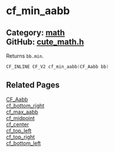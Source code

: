 [](../header.md ':include')

# cf_min_aabb

Category: [math](/api_reference?id=math)  
GitHub: [cute_math.h](https://github.com/RandyGaul/cute_framework/blob/master/include/cute_math.h)  
---

Returns `bb.min`.

```cpp
CF_INLINE CF_V2 cf_min_aabb(CF_Aabb bb)
```

## Related Pages

[CF_Aabb](/math/cf_aabb.md)  
[cf_bottom_right](/math/cf_bottom_right.md)  
[cf_max_aabb](/math/cf_max_aabb.md)  
[cf_midpoint](/math/cf_midpoint.md)  
[cf_center](/math/cf_center.md)  
[cf_top_left](/math/cf_top_left.md)  
[cf_top_right](/math/cf_top_right.md)  
[cf_bottom_left](/math/cf_bottom_left.md)  
